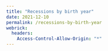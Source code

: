 ```yaml
---
title: "Recessions by birth year"
date: 2021-12-10
permalink: /recessions-by-birth-year
webrick:
  headers:
    Access-Control-Allow-Origin: "*"
---
```

<script type="text/javascript" src="https://www.gstatic.com/charts/loader.js"></script>
<script>
google.charts.load('current', {packages: ['corechart', 'line']});
google.charts.setOnLoadCallback(drawChart);
function drawChart() {
 var data = google.visualization.arrayToDataTable([
  ['Year','0-34','18-34','18-34*'],
  ["1939",7,4,4],
  ["1940",7,3,4],
  ["1941",7,3,5],
  ["1942",7,3,5],
  ["1943",7,2,4],
  ["1944",7,2,4],
  ["1945",7,2,4],
  ["1946",7,3,5],
  ["1947",7,3,6],
  ["1948",7,3,7],
  ["1949",7,3,7],
  ["1950",6,3,7],
  ["1951",6,3,7],
  ["1952",6,3,7],
  ["1953",6,2,6],
  ["1954",5,2,6],
  ["1955",5,2,6],
  ["1956",6,2,6],
  ["1957",6,2,6],
  ["1958",5,2,5],
  ["1959",5,2,5],
  ["1960",5,2,5],
  ["1961",4,2,5],
  ["1962",4,2,5],
  ["1963",4,1,4],
  ["1964",4,1,3],
  ["1965",4,1,2],
  ["1966",4,1,2],
  ["1967",5,2,3],
  ["1968",5,2,3],
  ["1969",5,2,3],
  ["1970",5,2,3],
  ["1971",4,2,3],
  ["1972",4,2,3],
  ["1973",4,1,2],
  ["1974",4,2,2],
  ["1975",4,2,3],
  ["1976",4,2,3],
  ["1977",4,2,3],
  ["1978",4,2,3],
  ["1979",4,2,3],
  ["1980",4,2,3],
  ["1981",3,2,3],
  ["1982",3,2,3],
  ["1983",3,2,3],
  ["1984",3,1,2],
  ["1985",3,1,2],
  ["1986",4,2,3],
  ["1987",4,2,3]
 ]);
}
var options = {
  title: 'Recessions by year of birth before age of 35',
  legend: {position: 'bottom'}
}
  var chart = new google.visualization.LineChart(document.getElementById('line_chart'));
  chart.draw(data, options);
</script>

<div id="line_chart" style="width: 900px; height: 500px"></div>
